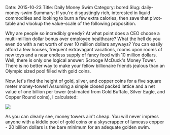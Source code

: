 Date: 2015-10-23
Title: Daily Money Swim
Category: bored
Slug: daily-money-swim
Summary: If you're disgustingly rich, interested in liquid commodities and looking to burn a few extra calories, then save that pivot-table and vlookup the value-scale of the following proposition.  

Why are people so incredibly greedy? At what point does a CEO choose a multi-million dollar bonus over employee 
healthcare?  What the hell do you even do with a net worth of over 10 million dollars anyways?  You can easily afford a few 
houses, frequent extravagant vacations, rooms upon rooms of new toys and a near endless supply of fancy food with 10 million dollars. 
Well, there is only one logical answer: Scrooge McDuck's Money Tower. There is no better way to make your fellow 
billionaire friends jealous than an Olympic sized pool filled with gold coins.  

Now, let's find the height of gold, silver, and copper coins for a five square meter money-tower! Assuming a simple closed packed 
lattice and a net value of one billion per tower (estimated from Gold Buffalo, Silver Eagle, and Copper Round coins), I calculated:

<img src="/assets/2015/daily-money-swim/daily-money-swim.png" style='margin-top:10px;display:block;margin:auto;max-height:500px'>

As you can clearly see, money towers ain't cheap. You will never impress anyone with a kiddie pool of gold coins 
or a skyscrapper of lameass copper - 20 billion dollars is the bare minimum for an adequate golden swim.   